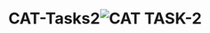 # CAT-Tasks2![CAT TASK-2](https://github.com/Hla-maged/CAT-Tasks2/assets/161922890/4d192259-f5ff-4905-bdbf-f0642271e3ef)
